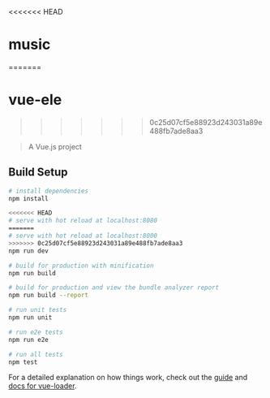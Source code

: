 <<<<<<< HEAD
# music
=======
# vue-ele
>>>>>>> 0c25d07cf5e88923d243031a89e488fb7ade8aa3

> A Vue.js project

## Build Setup

``` bash
# install dependencies
npm install

<<<<<<< HEAD
# serve with hot reload at localhost:8080
=======
# serve with hot reload at localhost:8000
>>>>>>> 0c25d07cf5e88923d243031a89e488fb7ade8aa3
npm run dev

# build for production with minification
npm run build

# build for production and view the bundle analyzer report
npm run build --report

# run unit tests
npm run unit

# run e2e tests
npm run e2e

# run all tests
npm test
```

For a detailed explanation on how things work, check out the [guide](http://vuejs-templates.github.io/webpack/) and [docs for vue-loader](http://vuejs.github.io/vue-loader).
